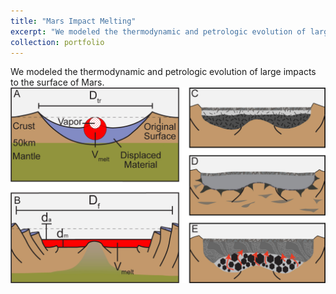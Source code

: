 ```yaml
---
title: "Mars Impact Melting"
excerpt: "We modeled the thermodynamic and petrologic evolution of large impacts to the surface of Mars.<br/><img src='/images/impact-cartoon3.jpg'>"
collection: portfolio
---
```

We modeled the thermodynamic and petrologic evolution of large impacts to the surface of Mars.<br/><img src='/images/impact-cartoon3.jpg'>